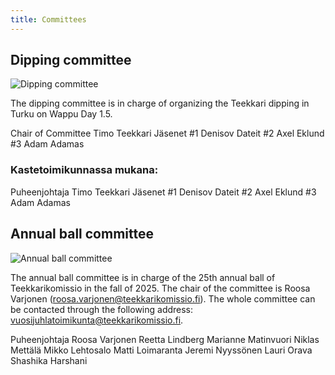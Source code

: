 ```yaml
---
title: Committees
---
```

## Dipping committee

![Dipping committee](/toimikunnat/cb3a3656.jpg)

The dipping committee is in charge of organizing the Teekkari dipping in Turku on Wappu Day 1.5.

Chair of Committee Timo Teekkari
Jäsenet
#1 Denisov Dateit
#2 Axel Eklund
#3 Adam Adamas

### Kastetoimikunnassa mukana:

Puheenjohtaja Timo Teekkari
Jäsenet
#1 Denisov Dateit
#2 Axel Eklund
#3 Adam Adamas

## Annual ball committee


![Annual ball committee](/toimikunnat/_hyt9397.jpg)

The annual ball committee is in charge of the 25th annual ball of Teekkarikomissio in the fall of 2025. The chair of the committee is Roosa Varjonen (roosa.varjonen@teekkarikomissio.fi). The whole committee can be contacted through the following address: vuosijuhlatoimikunta@teekkarikomissio.fi.

Puheenjohtaja Roosa Varjonen
Reetta Lindberg
Marianne Matinvuori
Niklas Mettälä
Mikko Lehtosalo
Matti Loimaranta
Jeremi Nyyssönen
Lauri Orava
Shashika Harshani
